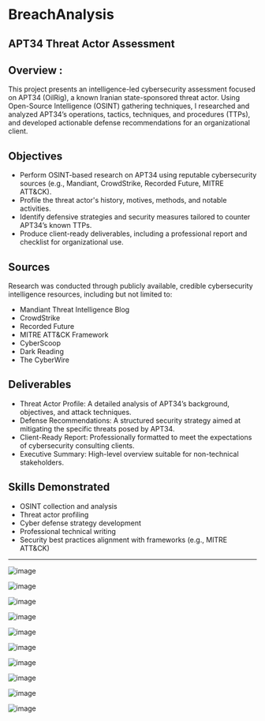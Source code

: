 # BreachAnalysis
## APT34 Threat Actor Assessment

## Overview :

This project presents an intelligence-led cybersecurity assessment focused on APT34 (OilRig), a known Iranian state-sponsored threat actor. Using Open-Source Intelligence (OSINT) gathering techniques, I researched and analyzed APT34’s operations, tactics, techniques, and procedures (TTPs), and developed actionable defense recommendations for an organizational client.

## Objectives

- Perform OSINT-based research on APT34 using reputable cybersecurity sources (e.g., Mandiant, CrowdStrike, Recorded Future, MITRE ATT&CK).
- Profile the threat actor's history, motives, methods, and notable activities.
- Identify defensive strategies and security measures tailored to counter APT34’s known TTPs.
- Produce client-ready deliverables, including a professional report and checklist for organizational use.

## Sources

Research was conducted through publicly available, credible cybersecurity intelligence resources, including but not limited to:
- Mandiant Threat Intelligence Blog
- CrowdStrike
- Recorded Future
- MITRE ATT&CK Framework
- CyberScoop
- Dark Reading
- The CyberWire

## Deliverables

- Threat Actor Profile: A detailed analysis of APT34’s background, objectives, and attack techniques.
- Defense Recommendations: A structured security strategy aimed at mitigating the specific threats posed by APT34.
- Client-Ready Report: Professionally formatted to meet the expectations of cybersecurity consulting clients.
- Executive Summary: High-level overview suitable for non-technical stakeholders.

## Skills Demonstrated

- OSINT collection and analysis
- Threat actor profiling
- Cyber defense strategy development
- Professional technical writing
- Security best practices alignment with frameworks (e.g., MITRE ATT&CK)

___

![image](https://github.com/user-attachments/assets/602dc804-e1aa-44e6-8f0e-16860b334155)

![image](https://github.com/user-attachments/assets/3ad1dd93-dbab-406d-a6cb-e68847a5a28c)


![image](https://github.com/user-attachments/assets/74ca778d-5104-4aca-b425-deec9f4332d9)


![image](https://github.com/user-attachments/assets/662bc78e-9941-4215-bd3b-f768896d7b5b)

![image](https://github.com/user-attachments/assets/11965704-1905-4103-befb-5eaf8d1df08f)

![image](https://github.com/user-attachments/assets/f2da7f22-1a03-4ded-9759-b30f8d324f6c)

![image](https://github.com/user-attachments/assets/1c41bada-0de1-472d-9447-da3982659267)

![image](https://github.com/user-attachments/assets/aebf5a2c-b0b9-40f2-aaa8-30e1ac314e6b)

![image](https://github.com/user-attachments/assets/6f72aaf4-cbdb-48e3-bfa0-ff28b27c55ba)

![image](https://github.com/user-attachments/assets/26bf7347-f118-483b-b052-3acdfa02be66)




